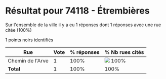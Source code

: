 # Résultat pour 74118 - Étrembières

Sur l'ensemble de la ville il y a eu 1 réponses dont 1 réponses avec une rue citée (100%)

1 points noirs identifiés

| Rue | Vote | % réponses | % Nb rues cités|
|-----|------|------------|----------------|
| Chemin de l'Arve | 1 | 100% | <img src="../../img/bar_100.gif" />&nbsp;100%|
| **Total** | 1 | 100% | 100%|
